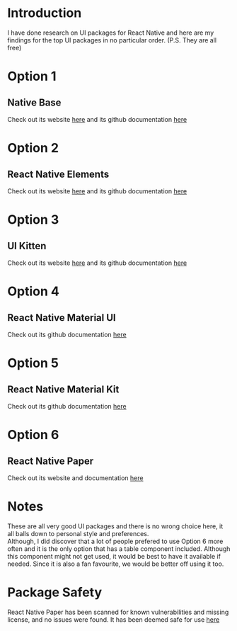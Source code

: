 # Introduction

I have done research on UI packages for React Native and here are my findings for the top UI packages in no particular order. (P.S. They are all free)

# Option 1

## Native Base

Check out its website [here](https://nativebase.io/) and its github documentation [here](https://github.com/GeekyAnts/NativeBase)

# Option 2

## React Native Elements

Check out its website [here](https://reactnativeelements.com) and its github documentation [here](https://github.com/react-native-elements/react-native-elements)

# Option 3

## UI Kitten

Check out its website [here](https://akveo.github.io/react-native-ui-kitten/) and its github documentation [here](https://github.com/akveo/react-native-ui-kitten)

# Option 4

## React Native Material UI

Check out its github documentation [here](https://github.com/xotahal/react-native-material-ui)

# Option 5

## React Native Material Kit

Check out its github documentation [here](https://github.com/xinthink/react-native-material-kit)

# Option 6

## React Native Paper

Check out its website and documentation [here](https://callstack.github.io/react-native-paper/)

# Notes

These are all very good UI packages and there is no wrong choice here, it all balls down to personal style and preferences.  
Although, I did discover that a lot of people prefered to use Option 6 more often and it is the only option that has a table component included. Although this component might not get used, it would be best to have it available if needed. Since it is also a fan favourite, we would be better off using it too.

# Package Safety

React Native Paper has been scanned for known vulnerabilities and missing license, and no issues were found. It has been deemed safe for use [here](https://snyk.io/advisor/npm-package/react-native-paper)
